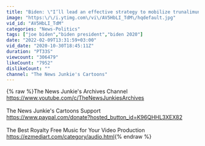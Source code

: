 ```yaml
---
title: "Biden: \"I’ll lead an effective strategy to mobilize trunalimunumaprzure.\""
image: "https:\/\/i.ytimg.com\/vi\/AV5HbLI_TdM\/hqdefault.jpg"
vid_id: "AV5HbLI_TdM"
categories: "News-Politics"
tags: ["joe biden","biden president","biden 2020"]
date: "2022-02-09T13:31:59+03:00"
vid_date: "2020-10-30T18:45:11Z"
duration: "PT33S"
viewcount: "306479"
likeCount: "7952"
dislikeCount: ""
channel: "The News Junkie's Cartoons"
---
```

{% raw %}The News Junkie's Archives Channel<br /><a rel="nofollow" target="blank" href="https://www.youtube.com/c/TheNewsJunkiesArchives">https://www.youtube.com/c/TheNewsJunkiesArchives</a><br /><br />The News Junkie's Cartoons Support<br /><a rel="nofollow" target="blank" href="https://www.paypal.com/donate?hosted_button_id=K96QHHL3XEX82">https://www.paypal.com/donate?hosted_button_id=K96QHHL3XEX82</a><br /><br />The Best Royalty Free Music for Your Video Production<br /><a rel="nofollow" target="blank" href="https://ezmediart.com/category/audio.html">https://ezmediart.com/category/audio.html</a>{% endraw %}
